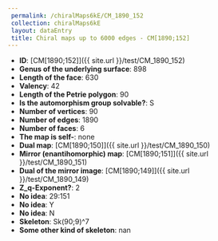 ```yaml
--- 
 permalink: /chiralMaps6kE/CM_1890_152 
 collection: chiralMaps6kE
 layout: dataEntry
 title: Chiral maps up to 6000 edges - CM[1890;152]
---
```


- **ID**: [CM[1890;152]]({{ site.url }}/test/CM_1890_152)
- **Genus of the underlying surface**: 898
- **Length of the face**: 630
- **Valency**: 42
- **Length of the Petrie polygon**: 90
- **Is the automorphism group solvable?**: S
- **Number of vertices**: 90
- **Number of edges**: 1890
- **Number of faces**: 6
- **The map is self-**: none
- **Dual map**: [CM[1890;150]]({{ site.url }}/test/CM_1890_150)
- **Mirror (enantihomorphic) map**: [CM[1890;151]]({{ site.url }}/test/CM_1890_151)
- **Dual of the mirror image**: [CM[1890;149]]({{ site.url }}/test/CM_1890_149)
- **Z_q-Exponent?**: 2
- **No idea**:  29:151
- **No idea**: Y
- **No idea**: N
- **Skeleton**: Sk(90;9)^7
- **Some other kind of skeleton**: nan
